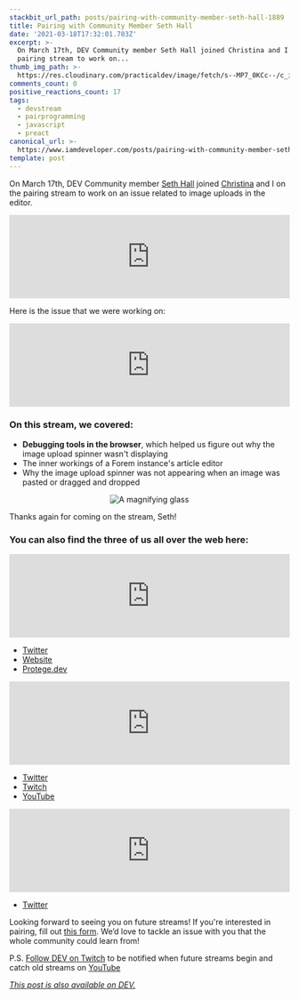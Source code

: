 ```yaml
---
stackbit_url_path: posts/pairing-with-community-member-seth-hall-1889
title: Pairing with Community Member Seth Hall
date: '2021-03-18T17:32:01.703Z'
excerpt: >-
  On March 17th, DEV Community member Seth Hall joined Christina and I on the
  pairing stream to work on...
thumb_img_path: >-
  https://res.cloudinary.com/practicaldev/image/fetch/s--MP7_0KCc--/c_imagga_scale,f_auto,fl_progressive,h_420,q_auto,w_1000/https://dev-to-uploads.s3.amazonaws.com/uploads/articles/1cp6w4lj5inz3iz0x3mz.jpeg
comments_count: 0
positive_reactions_count: 17
tags:
  - devstream
  - pairprogramming
  - javascript
  - preact
canonical_url: >-
  https://www.iamdeveloper.com/posts/pairing-with-community-member-seth-hall-1889/
template: post
---
```

On <time datetime="2021-03-17">March 17th</time>, DEV Community member [Seth Hall](https://dev.to/sethburtonhall) joined [Christina](https://dev.to/coffeecraftcode) and I on the pairing stream to work on an issue related to image uploads in the editor.


<iframe class="liquidTag" src="https://dev.to/embed/youtube?args=Khqq0KjoljE" style="border: 0; width: 100%;"></iframe>


Here is the issue that we were working on:


<iframe class="liquidTag" src="https://dev.to/embed/github?args=https%3A%2F%2Fgithub.com%2Fforem%2Fforem%2Fissues%2F12443" style="border: 0; width: 100%;"></iframe>


### On this stream, we covered:

* **Debugging tools in the browser**, which helped us figure out why the image upload spinner wasn't displaying
* The inner workings of a Forem instance's article editor
* Why the image upload spinner was not appearing when an image was pasted or dragged and dropped

<center>

![A magnifying glass](https://media.giphy.com/media/0GsNMsRwDKKMjiwIe5/giphy.gif)

</center>

Thanks again for coming on the stream, Seth!

### You can also find the three of us all over the web here:


<iframe class="liquidTag" src="https://dev.to/embed/user?args=sethburtonhall" style="border: 0; width: 100%;"></iframe>

* [Twitter](https://twitter.com/sethburtonhall)
* [Website](https://www.sethhallcreative.com/)
* [Protege.dev](https://protege.dev/)


<iframe class="liquidTag" src="https://dev.to/embed/user?args=nickytonline" style="border: 0; width: 100%;"></iframe>

* [Twitter](https://twitter.com/nickytonline)
* [Twitch](https://www.twitch.tv/nickytonline)
* [YouTube](https://iamdeveloper.com/youtube)


<iframe class="liquidTag" src="https://dev.to/embed/user?args=coffeecraftcode" style="border: 0; width: 100%;"></iframe>

* [Twitter](https://twitter.com/coffeecraftcode)

Looking forward to seeing you on future streams! If you're interested in pairing, fill out [this form](https://iamdeveloper.com/pair). We’d love to tackle an issue with you that the whole community could learn from!

P.S. [Follow DEV on Twitch](https://twitch.tv/thepracticaldev) to be notified when future streams begin and catch old streams on [YouTube](https://www.youtube.com/c/thepracticaldevteam)




*[This post is also available on DEV.](https://dev.to/devteam/pairing-with-community-member-seth-hall-1889)*


<script>
const parent = document.getElementsByTagName('head')[0];
const script = document.createElement('script');
script.type = 'text/javascript';
script.src = 'https://cdnjs.cloudflare.com/ajax/libs/iframe-resizer/4.1.1/iframeResizer.min.js';
script.charset = 'utf-8';
script.onload = function() {
    window.iFrameResize({}, '.liquidTag');
};
parent.appendChild(script);
</script>    
